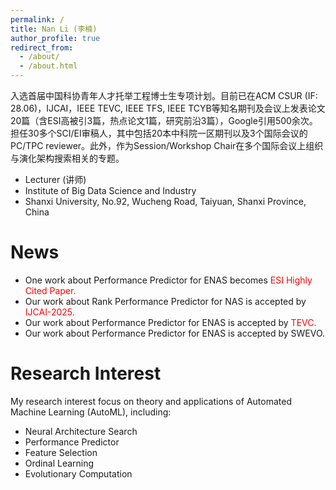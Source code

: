 ```yaml
---
permalink: /
title: Nan Li (李楠)
author_profile: true
redirect_from: 
  - /about/
  - /about.html
---
```


入选首届中国科协青年人才托举工程博士生专项计划。目前已在ACM CSUR (IF: 28.06)，IJCAI，IEEE TEVC, IEEE TFS, IEEE TCYB等知名期刊及会议上发表论文20篇（含ESI高被引3篇，热点论文1篇，研究前沿3篇），Google引用500余次。担任30多个SCI/EI审稿人，其中包括20本中科院一区期刊以及3个国际会议的PC/TPC reviewer。此外，作为Session/Workshop Chair在多个国际会议上组织与演化架构搜索相关的专题。

- Lecturer (讲师)
- Institute of Big Data Science and Industry
- Shanxi University, No.92, Wucheng Road, Taiyuan, Shanxi Province, China



News
======
- One work about Performance Predictor for ENAS becomes <span style="color:red">ESI Highly Cited Paper<span style="color:red">.
- Our work about Rank Performance Predictor for NAS is accepted by <span style="color:red">IJCAI-2025<span style="color:red">.
- Our work about Performance Predictor for ENAS is accepted by <span style="color:red">TEVC<span style="color:red">.
- Our work about Performance Predictor for ENAS is accepted by SWEVO.




Research Interest
======
My research interest focus on theory and applications of Automated Machine Learning (AutoML), including:
- Neural Architecture Search
- Performance Predictor
- Feature Selection
- Ordinal Learning
- Evolutionary Computation


